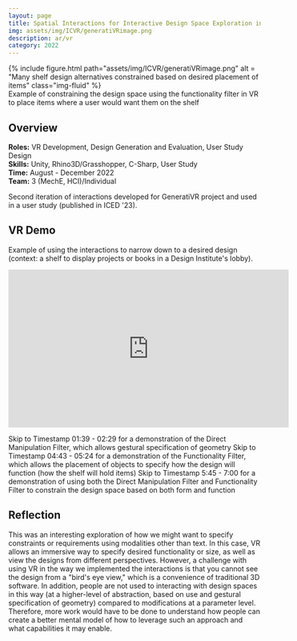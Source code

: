 ```yaml
---
layout: page
title: Spatial Interactions for Interactive Design Space Exploration in 2D and VR
img: assets/img/ICVR/generatiVRimage.png
description: ar/vr
category: 2022
---
```

<div class="row">
    <div class="w-50 p-3">
        {% include figure.html path="assets/img/ICVR/generatiVRimage.png" alt = "Many shelf design alternatives constrained based on desired placement of items" class="img-fluid" %}
    </div>
</div>
<div class="caption">
    Example of constraining the design space using the functionality filter in VR to place items where a user would want them on the shelf
</div>

## Overview
**Roles:** VR Development, Design Generation and Evaluation, User Study Design  
**Skills:** Unity, Rhino3D/Grasshopper, C-Sharp, User Study   
**Time:** August - December 2022  
**Team:** 3 (MechE, HCI)/Individual   

Second iteration of interactions developed for GeneratiVR project and used in a user study (published in ICED '23).

## VR Demo
Example of using the interactions to narrow down to a desired design (context: a shelf to display projects or books in a Design Institute's lobby).
<iframe width="560" height="315" src="https://drive.google.com/file/d/1_fd6jwaStWsA72pomCqgWaR6ba-WQVsn/view?usp=sharing" frameborder="0" allow="accelerometer; autoplay; clipboard-write; encrypted-media; gyroscope; picture-in-picture" allowfullscreen></iframe>

Skip to Timestamp 01:39 - 02:29 for a demonstration of the Direct Manipulation Filter, which allows gestural specification of geometry
Skip to Timestamp 04:43 - 05:24 for a demonstration of the Functionality Filter, which allows the placement of objects to specify how the design will function (how the shelf will hold items)
Skip to Timestamp 5:45 - 7:00 for a demonstration of using both the Direct Manipulation Filter and Functionality Filter to constrain the design space based on both form and function

## Reflection
This was an interesting exploration of how we might want to specify constraints or requirements using modalities other than text. In this case, VR allows an immersive way to specify desired functionality or size, as well as view the designs from different perspectives. However, a challenge with using VR in the way we implemented the interactions is that you cannot see the design from a "bird's eye view," which is a convenience of traditional 3D software. In addition, people are not used to interacting with design spaces in this way (at a higher-level of abstraction, based on use and gestural specification of geometry) compared to modifications at a parameter level. Therefore, more work would have to be done to understand how people can create a better mental model of how to leverage such an approach and what capabilities it may enable.
